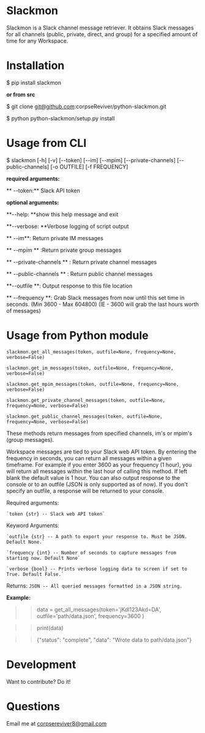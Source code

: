 # Slackmon
Slackmon is a Slack channel message retriever. It obtains Slack messages for all channels (public, private, direct, and group) for a specified amount of time for any Workspace.

# Installation
$ pip install slackmon

****or from src****

$ git clone git@github.com:corpseReviver/python-slackmon.git

$ python python-slackmon/setup.py install

# Usage from CLI

$ slackmon [-h] [-v] [--token] [--im] [--mpim] [--private-channels] [--public-channels] [-o OUTFILE] [-f FREQUENCY]

**required arguments:**

 ** --token:** Slack API token
 
                        
**optional arguments:**

**--help: **show this help message and exit

**--verbose: **Verbose logging of script output

**  --im**: Return private IM messages

**  --mpim  ** :Return private group messages

**  --private-channels ** : Return private channel messages

**  --public-channels  ** : Return public channel messages

**--outfile **: Output response to this file location

** --frequency **: Grab Slack messages from now until this set time in
                        seconds. (Min 3600 - Max 604800) (IE - 3600 will grab
                        the last hours worth of messages)


# Usage from Python module

`slackmon.get_all_messages(token, outfile=None, frequency=None, verbose=False)`

`slackmon.get_im_messages(token, outfile=None, frequency=None, verbose=False)`

`slackmon.get_mpim_messages(token, outfile=None, frequency=None, verbose=False)`

`slackmon.get_private_channel_messages(token, outfile=None, frequency=None, verbose=False)`

`slackmon.get_public_channel_messages(token, outfile=None, frequency=None, verbose=False)`

These methods return messages from specified channels, im's or mpim's (group messages). 

Workspace messages are tied to your Slack web API token. By entering the frequency in seconds, you can return all messages within a given timeframe. For example if you enter 3600 as your frequency (1 hour), you will return all messages within the last hour of calling this method. If left blank the default value  is 1 hour. You can also output response to the console or to an outfile (JSON is only  supported as of now). If you don't specify an outfile, a response will be  returned to your console.

Required arguments:

    `token {str} -- Slack web API token`
    
Keyword Arguments: 

    `outfile {str} -- A path to export your response to. Must be JSON. Default None.`
    
    `frequency {int} -- Number of seconds to capture messages from starting now. Default None`
    
    `verbose {bool} -- Prints verbose logging data to screen if set to True. Default False.`
    
Returns:
    `JSON -- All queried messages formatted in a JSON string.`

 **Example:**

>> data = get_all_messages(token='jKdl123Akd=DA', outfile='path/data.json', frequency=3600 )

>> print(data)

>> {"status": "complete", "data": "Wrote data to path/data.json"}


# Development
Want to contribute? Do it!

# Questions
Email me at corpsereviver8@gmail.com
